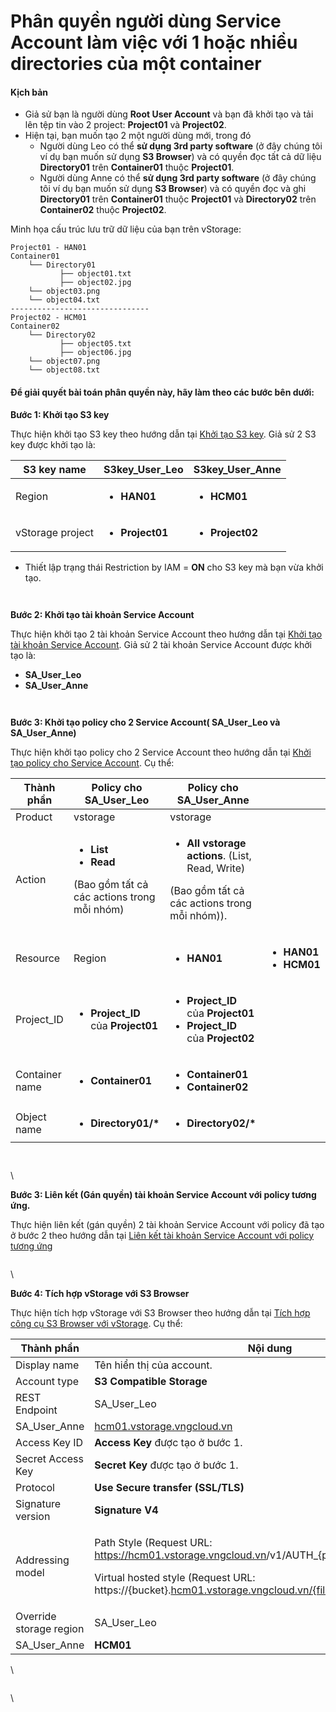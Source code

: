 # Phân quyền người dùng Service Account làm việc với 1 hoặc nhiều directories của một container

#### Kịch bản <a href="#phanquyennguoidungserviceaccountlamviecvoi1hoacnhieudirectoriescuamotcontainer-kichban" id="phanquyennguoidungserviceaccountlamviecvoi1hoacnhieudirectoriescuamotcontainer-kichban"></a>

* Giả sử bạn là người dùng **Root User Account** và bạn đã khởi tạo và tải lên tệp tin vào 2 project: **Project01** và **Project02**.
* Hiện tại, bạn muốn tạo 2 một người dùng mới, trong đó
  * Người dùng Leo có thể **sử dụng 3rd party software** (ở đây chúng tôi ví dụ bạn muốn sử dụng **S3 Browser**) và có quyền đọc tất cả dữ liệu **Directory01** trên **Container01** thuộc **Project01**.
  * Người dùng Anne có thể **sử dụng 3rd party software** (ở đây chúng tôi ví dụ bạn muốn sử dụng **S3 Browser**) và có quyền đọc và ghi **Directory01** trên **Container01** thuộc **Project01** và **Directory02** trên **Container02** thuộc **Project02**.

Minh họa cấu trúc lưu trữ dữ liệu của bạn trên vStorage:

```
Project01 - HAN01            
Container01                                          
    └── Directory01                                            
           ├── object01.txt                                
           ├── object02.jpg
    └── object03.png
    └── object04.txt
-------------------------------
Project02 - HCM01          
Container02
    └── Directory02                                            
           ├── object05.txt                                
           ├── object06.jpg
    └── object07.png
    └── object08.txt
```

#### Để giải quyết bài toán phân quyền này, hãy làm theo các bước bên dưới: <a href="#phanquyennguoidungserviceaccountlamviecvoi1hoacnhieudirectoriescuamotcontainer-degiaiquyetbaitoanpha" id="phanquyennguoidungserviceaccountlamviecvoi1hoacnhieudirectoriescuamotcontainer-degiaiquyetbaitoanpha"></a>

**Bước 1: Khởi tạo S3 key**

Thực hiện khởi tạo S3 key theo hướng dẫn tại [Khởi tạo S3 key](https://docs.vngcloud.vn/pages/viewpage.action?pageId=59804857). Giả sử 2 S3 key được khởi tạo là:

| S3 key name      | **S3key\_User\_Leo**                         | **S3key\_User\_Anne**                        |
| ---------------- | -------------------------------------------- | -------------------------------------------- |
| Region           | <ul><li><strong>HAN01</strong></li></ul>     | <ul><li><strong>HCM01</strong></li></ul>     |
| vStorage project | <ul><li><strong>Project01</strong></li></ul> | <ul><li><strong>Project02</strong></li></ul> |

* Thiết lập trạng thái Restriction by IAM = **ON** cho S3 key mà bạn vừa khởi tạo.

<figure><img src="https://docs.vngcloud.vn/download/attachments/64554374/image2023-10-13_10-30-43.png?version=1&#x26;modificationDate=1697167844000&#x26;api=v2" alt=""><figcaption></figcaption></figure>



<figure><img src="https://docs.vngcloud.vn/download/attachments/64554374/image2023-10-13_10-32-50.png?version=1&#x26;modificationDate=1697167971000&#x26;api=v2" alt=""><figcaption></figcaption></figure>

**Bước 2: Khởi tạo tài khoản Service Account**

Thực hiện khởi tạo 2 tài khoản Service Account theo hướng dẫn tại [Khởi tạo tài khoản Service Account](https://docs.vngcloud.vn/pages/viewpage.action?pageId=59804832). Giả sử 2 tài khoản Service Account được khởi tạo là:

* **SA\_User\_Leo**
* **SA\_User\_Anne**

<figure><img src="https://docs.vngcloud.vn/download/attachments/64554374/image2023-10-13_10-34-59.png?version=1&#x26;modificationDate=1697168232000&#x26;api=v2" alt=""><figcaption></figcaption></figure>



<figure><img src="https://docs.vngcloud.vn/download/attachments/64554374/image2023-10-13_10-35-43.png?version=1&#x26;modificationDate=1697168262000&#x26;api=v2" alt=""><figcaption></figcaption></figure>

**Bước 3: Khởi tạo policy cho 2 Service Account( SA\_User\_Leo và SA\_User\_Anne)**

Thực hiện khởi tạo policy cho 2 Service Account theo hướng dẫn tại [Khởi tạo policy cho Service Account](https://docs.vngcloud.vn/pages/viewpage.action?pageId=59804834). Cụ thể:

| Thành phần     | Policy cho SA\_User\_Leo                                                                                                | Policy cho SA\_User\_Anne                                                                                                                       |                                                                         |
| -------------- | ----------------------------------------------------------------------------------------------------------------------- | ----------------------------------------------------------------------------------------------------------------------------------------------- | ----------------------------------------------------------------------- |
| Product        | vstorage                                                                                                                | vstorage                                                                                                                                        |                                                                         |
| Action         | <ul><li><strong>List</strong></li><li><strong>Read</strong></li></ul><p>(Bao gồm tất cả các actions trong mỗi nhóm)</p> | <ul><li><strong>All vstorage actions</strong>. (List, Read, Write)</li></ul><p>(Bao gồm tất cả các actions trong mỗi nhóm)).</p>                |                                                                         |
| Resource       | Region                                                                                                                  | <ul><li><strong>HAN01</strong></li></ul>                                                                                                        | <ul><li><strong>HAN01</strong></li><li><strong>HCM01</strong></li></ul> |
| Project\_ID    | <ul><li><strong>Project_ID</strong> của <strong>Project01</strong></li></ul>                                            | <ul><li><strong>Project_ID</strong> của <strong>Project01</strong></li><li><strong>Project_ID</strong> của <strong>Project02</strong></li></ul> |                                                                         |
| Container name | <ul><li><strong>Container01</strong></li></ul>                                                                          | <ul><li><strong>Container01</strong></li><li><strong>Container02</strong></li></ul>                                                             |                                                                         |
| Object name    | <ul><li><strong>Directory01/*</strong></li></ul>                                                                        | <ul><li><strong>Directory02/*</strong></li></ul>                                                                                                |                                                                         |

<figure><img src="https://docs.vngcloud.vn/download/attachments/64554310/image2023-10-9_11-9-51.png?version=1&#x26;modificationDate=1697083332670&#x26;api=v2" alt=""><figcaption></figcaption></figure>



<figure><img src="https://docs.vngcloud.vn/download/attachments/64554310/image2023-10-9_11-11-30.png?version=1&#x26;modificationDate=1697083332302&#x26;api=v2" alt=""><figcaption></figcaption></figure>

\


**Bước 3: Liên kết (Gán quyền) tài khoản Service Account với policy tương ứng.**

Thực hiện liên kết (gán quyền) 2 tài khoản Service Account với policy đã tạo ở bước 2 theo hướng dẫn tại [Liên kết tài khoản Service Account với policy tương ứng](https://docs.vngcloud.vn/pages/viewpage.action?pageId=59804836)

<figure><img src="https://docs.vngcloud.vn/download/attachments/64554348/image2023-10-13_10-39-44.png?version=1&#x26;modificationDate=1697168385638&#x26;api=v2" alt=""><figcaption></figcaption></figure>

\


**Bước 4: Tích hợp vStorage với S3 Browser**

Thực hiện tích hợp vStorage với S3 Browser theo hướng dẫn tại [Tích hợp công cụ S3 Browser với vStorage](https://docs.vngcloud.vn/pages/viewpage.action?pageId=59805537). Cụ thể:&#x20;

<table><thead><tr><th width="210">Thành phần</th><th width="336">Nội dung</th><th></th></tr></thead><tbody><tr><td>Display name</td><td>Tên hiển thị của account.</td><td></td></tr><tr><td>Account type</td><td><strong>S3 Compatible Storage</strong></td><td></td></tr><tr><td>REST Endpoint</td><td>SA_User_Leo</td><td><a href="http://han01.vstorage.vngcloud.vn/">han01.vstorage.vngcloud.vn</a></td></tr><tr><td>SA_User_Anne</td><td><a href="http://hcm01.vstorage.vngcloud.vn/">hcm01.vstorage.vngcloud.vn</a></td><td></td></tr><tr><td>Access Key ID</td><td><strong>Access Key</strong> được tạo ở bước 1.</td><td></td></tr><tr><td>Secret Access Key</td><td><strong>Secret Key</strong> được tạo ở bước 1.</td><td></td></tr><tr><td>Protocol</td><td><strong>Use Secure transfer (SSL/TLS)</strong></td><td></td></tr><tr><td>Signature version</td><td><strong>Signature V4</strong></td><td></td></tr><tr><td>Addressing model</td><td><p>Path Style (Request URL: <a href="https://hcm01.vstorage.vngcloud.vn/">https://hcm01.vstorage.vngcloud.vn</a>/v1/AUTH_{project_id}/{bucket}/{file})</p><p>Virtual hosted style (Request URL: https://{bucket}.<a href="http://hcm01.vstorage.vngcloud.vn/%7Bfile">hcm01.vstorage.vngcloud.vn/{file</a>})</p></td><td></td></tr><tr><td>Override storage region</td><td>SA_User_Leo</td><td><strong>HAN01</strong></td></tr><tr><td>SA_User_Anne</td><td><strong>HCM01</strong></td><td></td></tr></tbody></table>

\


<figure><img src="https://docs.vngcloud.vn/download/attachments/64554348/image2023-10-13_10-43-28.png?version=1&#x26;modificationDate=1697168609596&#x26;api=v2" alt=""><figcaption></figcaption></figure>

\
